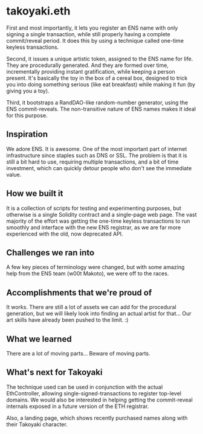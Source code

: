 takoyaki.eth
============

First and most importantly, it lets you register an ENS name with only signing a single transaction, while still properly having a complete commit/reveal period. It does this by using a technique called one-time keyless transactions.

Second, it issues a unique artistic token, assigned to the ENS name for life. They are procedurally generated. And they are formed over time, incrementally providing instant gratification, while keeping a person present. It's basically the toy in the box of a cereal box, designed to trick you into doing something serious (like eat breakfast) while making it fun (by giving you a toy).

Third, it bootstraps a RandDAO-like random-number generator, using the ENS commit-reveals. The non-transitive nature of ENS names makes it ideal for this purpose.


Inspiration
-----------

We adore ENS. It is awesome. One of the most important part of internet infrastructure since staples such as DNS or SSL. The problem is that it is still a bit hard to use, requiring multiple transactions, and a bit of time investment, which can quickly detour people who don't see the immediate value.


How we built it
---------------

It is a collection of scripts for testing and experimenting purposes, but otherwise is a single Solidity contract and a single-page web page. The vast majority of the effort was getting the one-time keyless transactions to run smoothly and interface with the new ENS registrar, as we are far more experienced with the old, now deprecated API.


Challenges we ran into
----------------------

A few key pieces of terminology were changed, but with some amazing help from the ENS team (w00t Makoto), we were off to the races.

Accomplishments that we're proud of
-----------------------------------

It works. There are still a lot of assets we can add for the procedural generation, but we will likely look into finding an actual artist for that... Our art skills have already been pushed to the limit. :)

What we learned
---------------

There are a lot of moving parts... Beware of moving parts.


What's next for Takoyaki
------------------------

The technique used can be used in conjunction with the actual EthController, allowing single-signed-transactions to register top-level domains. We would also be interested in helping getting the commit-reveal internals exposed in a future version of the ETH registrar.

Also, a landing page, which shows recently purchased names along with their Takoyaki character.
